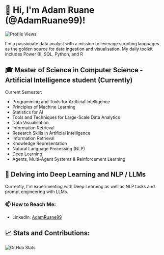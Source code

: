 # 👋 Hi, I'm Adam Ruane (@AdamRuane99)!

![Profile Views](https://komarev.com/ghpvc/?username=AdamRuane99)

I'm a passionate data analyst with a mission to leverage scripting languages as the golden source for data ingestion and visualisation. My daily toolkit includes Power BI, SQL, Python, and R

## 🎓 Master of Science in Computer Science - Artificial Intelligence student  (Currently)
Current Semester:

- Programming and Tools for Artificial Intelligence 
- Principles of Machine Learning 
- Statistics for AI
- Tools and Techniques for Large-Scale Data Analytics 
- Data Visualisation
- Information Retrieval
- Research Skills in Artificial Intelligence
- Information Retrieval
- Knowledge Representation
- Natural Language Processing (NLP)
- Deep Learning
- Agents, Multi-Agent Systems & Reinforcement Learning


## 🚀 Delving into Deep Learning and NLP / LLMs

Currently, I'm experimenting with Deep Learning as well as NLP tasks and prompt engineering with LLMs.

### 📫 How to Reach Me:

- LinkedIn: [AdamRuane99](www.linkedin.com/in/adam-ruane)

## 📈 Stats and Contributions:

![GitHub Stats](https://github-readme-stats.vercel.app/api?username=AdamRuane99&show_icons=true&count_private=true&hide=prs&theme=radical)


